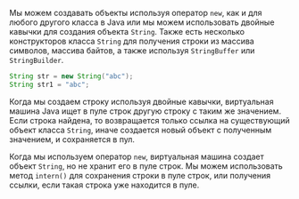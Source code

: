 Мы можем создавать объекты используя оператор <code>new</code>, как и для любого другого класса в Java или мы можем использовать двойные кавычки для создания объекта <code>String</code>.
Также есть несколько конструкторов класса <code>String</code> для получения строки из массива символов, массива байтов, а также используя <code>StringBuffer</code> или <code>StringBuilder</code>.
````java
String str = new String("abc");
String str1 = "abc";
````
Когда мы создаем строку используя двойные кавычки, виртуальная машина Java ищет в пуле строк другую строку с таким же значением.
Если строка найдена, то возвращается только ссылка на существующий объект класса <code>String</code>, иначе создается новый объект с полученным значением, и сохраняется в пул.

Когда мы используем оператор <code>new</code>, виртуальная машина создает объект <code>String</code>, но не хранит его в пуле строк. 
Мы можем использовать метод <code>intern()</code> для сохранения строки в пуле строк, или получения ссылки, если такая строка уже находится в пуле.